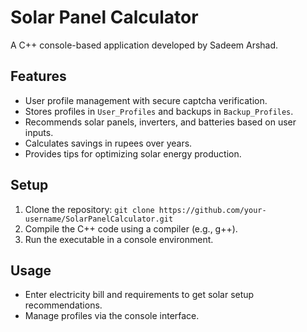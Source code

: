 # Solar Panel Calculator
A C++ console-based application developed by Sadeem Arshad.

## Features
- User profile management with secure captcha verification.
- Stores profiles in `User_Profiles` and backups in `Backup_Profiles`.
- Recommends solar panels, inverters, and batteries based on user inputs.
- Calculates savings in rupees over years.
- Provides tips for optimizing solar energy production.

## Setup
1. Clone the repository: `git clone https://github.com/your-username/SolarPanelCalculator.git`
2. Compile the C++ code using a compiler (e.g., g++).
3. Run the executable in a console environment.

## Usage
- Enter electricity bill and requirements to get solar setup recommendations.
- Manage profiles via the console interface.
